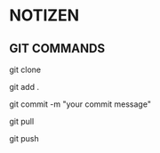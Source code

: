 # NOTIZEN

## GIT COMMANDS

git clone

git add .

git commit -m "your commit message"

git pull

git push